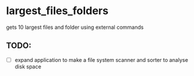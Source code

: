 # largest_files_folders
gets 10 largest files and folder  using external commands

TODO: 
---

- [ ] expand application to make a file system scanner and sorter to analyse disk space
